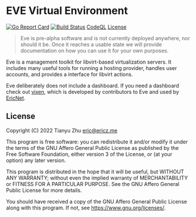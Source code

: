 # EVE Virtual Environment
[![Go Report Card](https://goreportcard.com/badge/github.com/ericzty/eve)](https://goreportcard.com/report/github.com/ericzty/eve)
[![Build Status](https://github.com/ericzty/eve/actions/workflows/makefile.yml/badge.svg)](https://github.com/ericzty/eve/actions/)
[CodeQL](https://github.com/ericzty/eve/workflows/CodeQL/badge.svg)
[License](https://img.shields.io/github/license/ericzty/eve?style=plastic)


> Eve is pre-alpha software and is not currently deployed anywhere, nor should it be. Once it reaches a usable state we will provide documentation on how you can use it for your own purposes.

Eve is a management toolkit for libvirt-based virtualization servers. It includes many useful tools for running a hosting provider, handles user accounts, and provides a interface for libvirt actions.

Eve deliberately does not include a dashboard. If you need a dashboard check out [vixen](https://github.com/lukewhrit/vixen), which is developed by contributors to Eve and used by [EricNet](https://as206628.net).

## License

Copyright (C) 2022 Tianyu Zhu <eric@ericz.me>

This program is free software: you can redistribute it and/or modify
it under the terms of the GNU Affero General Public License as published by
the Free Software Foundation, either version 3 of the License, or
(at your option) any later version.

This program is distributed in the hope that it will be useful,
but WITHOUT ANY WARRANTY; without even the implied warranty of
MERCHANTABILITY or FITNESS FOR A PARTICULAR PURPOSE.  See the
GNU Affero General Public License for more details.

You should have received a copy of the GNU Affero General Public License
along with this program.  If not, see <https://www.gnu.org/licenses/>.
